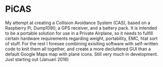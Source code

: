 # PiCAS
My attempt at creating a Collision Avoidance System (CAS), based on a Raspberry Pi, Dump1090, a GPS receiver, and a battery pack. It is intended to be a portable solution for use in a Private Airplane, so it needs to fulfill certain hardware requirements regarding weight, portability, EMC, htat sort of stuff. For the rest I foresee combining exisiting software with self-written code to knit them all together, and create a more decluttered GUI than a default Google Maps map with plane icons.
Still very much in development. Just starting out (Januari 2016)

